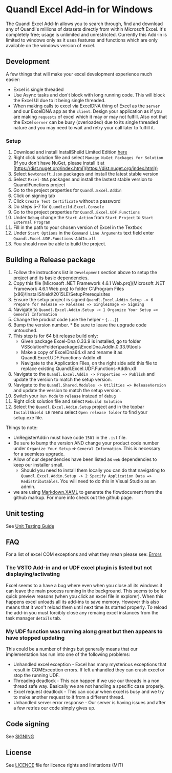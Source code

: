 # Quandl Excel Add-in for Windows

The Quandl Excel Add-In allows you to search through, find and download any of Quandl's millions of datasets directly from within Microsoft Excel. It's completely free; usage is unlimited and unrestricted. Currently this Add-in is limited to windows only as it uses features and functions which are only available on the windows version of excel.

## Development

A few things that will make your excel development experience much easier:

* Excel is single threaded
* Use Async tasks and don't block with long running code. This will block the Excel UI due to it being single threaded.
* When making calls to excel via ExcelDNA thing of Excel as the `server` and our ExcelDNA app as the `client`. Design your application as if you are making `requests` of excel which it may or may not fulfill. Also not that the Excel `server` can be busy (overloaded) due to its single threaded nature and you may need to wait and retry your call later to fulfill it.

### Setup

1. Download and install InstallSheild Limited Edition [here](http://learn.flexerasoftware.com/content/IS-EVAL-InstallShield-Limited-Edition-Visual-Studio)
2. Right click solution file and select `Manage NuGet Packages for Solution`
(If you don't have NuGet, please install it at [https://dist.nuget.org/index.html](https://dist.nuget.org/index.html))
3. Select `Newtonsoft.Json` packages and install the latest stable version
4. Select `Excel-DNA` packages and install the lastest stable version to QuandlFunctions project
5. Go to the project properties for `Quandl.Excel.Addin`
6. Click on signing tab
7. Click `Create Test Certificate` without a password
8. Do steps 5-7 for `Quandleild.Excel.Console`
9. Go to the project properties for `Quandl.Excel.UDF.Functions`
10. Under `Debug` change the `Start Action` from `Start Project` to `Start External Program`
11. Fill in the path to your chosen version of Excel in the Textbox
12. Under `Start Options` in the `Command Line Arguments` text field enter `Quandl.Excel.UDF.Functions-AddIn.xll`
13. You should now be able to build the project.

## Building a Release package

1. Follow the instructions list in `Development` section above to setup the project and its basic dependencies.
2. Copy this file [Microsoft .NET Framework 4.6.1 Web.prq](Microsoft .NET Framework 4.6.1 Web.prq) to folder C:\Program Files (x86)\InstallShield\2015LE\SetupPrerequisites
3. Ensure the setup project is signed `Quandl.Excel.Addin.Setup -> 6 Prepare for Release => Releases => SingleImage => Signing`
4. Navigate to `Quandl.Excel.Addin.Setup -> 1 Organize Your Setup => General Information`
  1. Change the product code (use the helper - `{...}`)
  2. Bump the version number.
    * Be sure to leave the upgrade code untouched.
5. This step is for 64 bit release build only:
	* Given package Excel-Dna 0.33.9 is installed, go to folder VSSolutionFolder\packages\ExcelDna.AddIn.0.33.9\tools
	* Make a copy of ExcelDna64.xll and rename it as Quandl.Excel.UDF.Functions-AddIn.xll
	* Navigate to the Application Files, on the right side add this file to replace existing Quandl.Excel.UDF.Functions-AddIn.xll
6. Navigate to the `Quandl.Excel.Addin -> Properties => Publish` and update the version to match the setup version.
7. Navigate to the `Quandl.Shared.Modules -> Utilities => ReleaseVersion` and update the version to match the setup version.
8. Switch your `Run Mode` to `release` instead of `debug`
9. Right click solution file and select `Rebuild Solution`
10. Select the `Quandl.Excel.Addin.Setup` project and in the topbar `InstallShield LE` menu select `Open release folder` to find your setup.exe file.

Things to note:

* UnRegisterAddin must have code `1501` in the `.isl` file.
* Be sure to bump the version AND change your product code number under `Organize Your Setup` => `General Information`. This is necessary for a seemless upgrade.
* Allow of our dependencies have been listed as `web` dependencies to keep our installer small. 
  * Should you need to install them locally you can do that navigating to `Quandl.Excel.Addin.Setup -> 2 Specify Application Data => Redistributables`. You will need to do this in Visual Studio as an admin.
* we are using [Markdown.XAML](https://github.com/theunrepentantgeek/Markdown.XAML) to generate the flowdocument from the github markup. For more info check out the github page.

## Unit testing

See [Unit Testing Guide](UNIT_TEST_GUIDE.md)


## FAQ

For a list of excel COM exceptions and what they mean please see: [Errors](./ERRORS.md)

### The VSTO Add-in and or UDF excel plugin is listed but not displaying/activating

Excel seems to a have a bug where even when you close all its windows it can leave the main process running in the background. This seems to be for quick preview reasons (when you click an excel file in explorer). When this happens excel unloads all its add-ins to save memory. However this also means that it won't reload them until next time its started properly. To reload the add-in you must forcibly close any remaing excel instances from the task manager `details` tab.

### My UDF function was running along great but then appears to have stopped updating

This could be a number of things but generally means that our implementation has run into one of the following problems:

* Unhandled excel exception - Excel has many mysterious exceptions that result in COMException errors. If left unhandled they can crash excel or stop the running UDF.
* Threading deadlock - This can happen if we use our threads in a non thread safe way. Basically we are not handling a specific case properly.  
* Excel request deadlock - This can occur when excel is busy and we try to make another request to it from a different thread.
* Unhandled server error response - Our server is having issues and after a few retries our code simply gives up.

## Code signing

See [SIGNING](SIGNING.md)

## License

See [LICENCE](LICENCE.md) file for licence rights and limitations (MIT)
 
